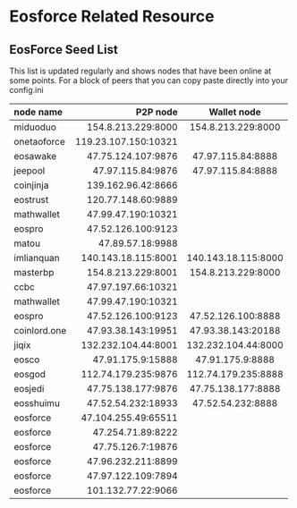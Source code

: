 # Eosforce Related Resource

## EosForce Seed List

This list is updated regularly and shows nodes that have been online at some points. For a block of peers that you can copy paste directly into your config.ini

| node name    |             P2P node |     Wallet node     |
|:-------------|---------------------:|:-------------------:|
| miduoduo     |   154.8.213.229:8000 | 154.8.213.229:8000  |
| onetaoforce  | 119.23.107.150:10321 |                     |
| eosawake     |   47.75.124.107:9876 |  47.97.115.84:8888  |
| jeepool      |    47.97.115.84:9876 |  47.97.115.84:8888  |
| coinjinja    |   139.162.96.42:8666 |                     |
| eostrust     |   120.77.148.60:9889 |                     |
| mathwallet   |   47.99.47.190:10321 |                     |
| eospro       |   47.52.126.100:9123 |                     |
| matou        |     47.89.57.18:9988 |                     |
| imlianquan   |  140.143.18.115:8001 | 140.143.18.115:8000 |
| masterbp     |   154.8.213.229:8001 | 154.8.213.229:8000  |
| ccbc         |   47.97.197.66:10321 |                     |
| mathwallet   |   47.99.47.190:10321 |                     |
| eospro       |   47.52.126.100:9123 | 47.52.126.100:8888  |
| coinlord.one |   47.93.38.143:19951 | 47.93.38.143:20188  |
| jiqix        |  132.232.104.44:8001 | 132.232.104.44:8000 |
| eosco        |    47.91.175.9:15888 |  47.91.175.9:8888   |
| eosgod       |  112.74.179.235:9876 | 112.74.179.235:8888 |
| eosjedi      |   47.75.138.177:9876 | 47.75.138.177:8888  |
| eosshuimu    |   47.52.54.232:18933 |  47.52.54.232:8888  |
| eosforce     |  47.104.255.49:65511 |                     |
| eosforce     |    47.254.71.89:8222 |                     |
| eosforce     |    47.75.126.7:19876 |                     |
| eosforce     |   47.96.232.211:8899 |                     |
| eosforce     |   47.97.122.109:7894 |                     |
| eosforce     |   101.132.77.22:9066 |                     |

